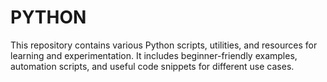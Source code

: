 # PYTHON
This repository contains various Python scripts, utilities, and resources for learning and experimentation. It includes beginner-friendly examples, automation scripts, and useful code snippets for different use cases.
